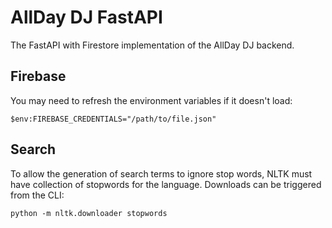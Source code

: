 # AllDay DJ FastAPI

The FastAPI with Firestore implementation of the AllDay DJ backend.

## Firebase

You may need to refresh the environment variables if it doesn't load:

    $env:FIREBASE_CREDENTIALS="/path/to/file.json"

## Search

To allow the generation of search terms to ignore stop words, NLTK must have collection of stopwords for the language. Downloads can be triggered from the CLI:

    python -m nltk.downloader stopwords